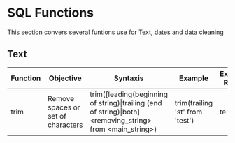 # SQL Functions

This section convers several funtions use for Text, dates and data cleaning

## Text

|Function|Objective|Syntaxis|Example|Example Result|
|--------|---------|--------|-------|--------------|
|trim|Remove spaces or set of characters|trim([leading(beginning of string)\|trailing (end of string)\|both] <removing_string> from <main_string>)|trim(trailing 'st' from 'test')|te|

